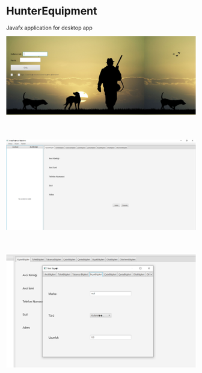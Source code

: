 # HunterEquipment
 Javafx application for desktop app
 
 <img src="Sample1.PNG">
 
 <br><br>
 
 <img src="Sample2.PNG">
 
 <br><br>
 
 <img src="Sample3.PNG">
